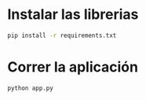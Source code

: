# Instalar las librerias
 ```bash
pip install -r requirements.txt
```

# Correr la aplicación
 ```bash
python app.py
```
